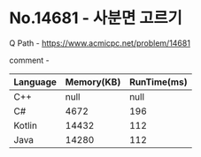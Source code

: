 # No.14681 - 사분면 고르기
Q Path - https://www.acmicpc.net/problem/14681

comment - 

Language | Memory(KB) | RunTime(ms)
------------ | ------------- | ------
C++ | null | null 
C# | 4672 | 196
Kotlin | 14432 | 112
Java | 14280 | 112 